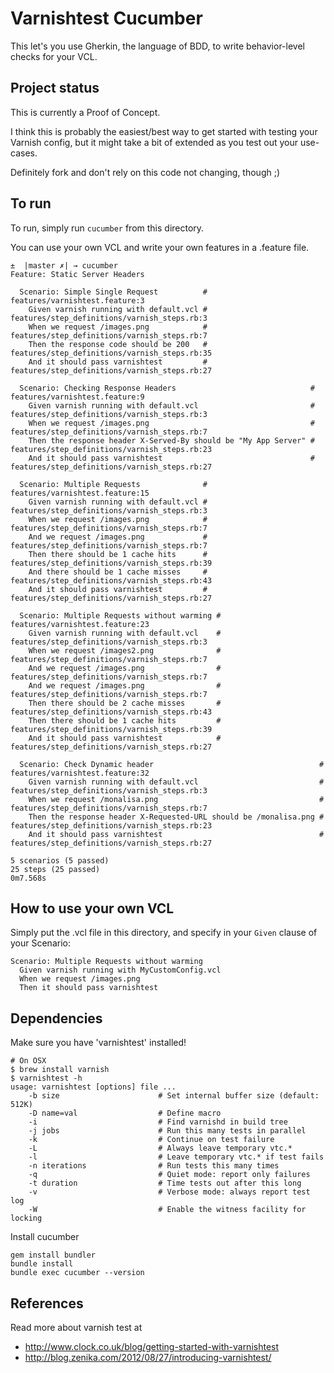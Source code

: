 # Varnishtest Cucumber

This let's you use Gherkin, the language of BDD, to write behavior-level
checks for your VCL.

## Project status
This is currently a Proof of Concept.  

I think this is probably the easiest/best way to get started with
testing your Varnish config, but it might take a bit of extended as
you test out your use-cases.  

Definitely fork and don't rely on this code not changing, though ;)

## To run

To run, simply run `cucumber` from this directory.

You can use your own VCL and write your own features in a .feature file.

```
±  |master ✗| → cucumber
Feature: Static Server Headers

  Scenario: Simple Single Request          # features/varnishtest.feature:3
    Given varnish running with default.vcl # features/step_definitions/varnish_steps.rb:3
    When we request /images.png            # features/step_definitions/varnish_steps.rb:7
    Then the response code should be 200   # features/step_definitions/varnish_steps.rb:35
    And it should pass varnishtest         # features/step_definitions/varnish_steps.rb:27

  Scenario: Checking Response Headers                              # features/varnishtest.feature:9
    Given varnish running with default.vcl                         # features/step_definitions/varnish_steps.rb:3
    When we request /images.png                                    # features/step_definitions/varnish_steps.rb:7
    Then the response header X-Served-By should be "My App Server" # features/step_definitions/varnish_steps.rb:23
    And it should pass varnishtest                                 # features/step_definitions/varnish_steps.rb:27

  Scenario: Multiple Requests              # features/varnishtest.feature:15
    Given varnish running with default.vcl # features/step_definitions/varnish_steps.rb:3
    When we request /images.png            # features/step_definitions/varnish_steps.rb:7
    And we request /images.png             # features/step_definitions/varnish_steps.rb:7
    Then there should be 1 cache hits      # features/step_definitions/varnish_steps.rb:39
    And there should be 1 cache misses     # features/step_definitions/varnish_steps.rb:43
    And it should pass varnishtest         # features/step_definitions/varnish_steps.rb:27

  Scenario: Multiple Requests without warming # features/varnishtest.feature:23
    Given varnish running with default.vcl    # features/step_definitions/varnish_steps.rb:3
    When we request /images2.png              # features/step_definitions/varnish_steps.rb:7
    And we request /images.png                # features/step_definitions/varnish_steps.rb:7
    And we request /images.png                # features/step_definitions/varnish_steps.rb:7
    Then there should be 2 cache misses       # features/step_definitions/varnish_steps.rb:43
    Then there should be 1 cache hits         # features/step_definitions/varnish_steps.rb:39
    And it should pass varnishtest            # features/step_definitions/varnish_steps.rb:27

  Scenario: Check Dynamic header                                     # features/varnishtest.feature:32
    Given varnish running with default.vcl                           # features/step_definitions/varnish_steps.rb:3
    When we request /monalisa.png                                    # features/step_definitions/varnish_steps.rb:7
    Then the response header X-Requested-URL should be /monalisa.png # features/step_definitions/varnish_steps.rb:23
    And it should pass varnishtest                                   # features/step_definitions/varnish_steps.rb:27

5 scenarios (5 passed)
25 steps (25 passed)
0m7.568s

```

## How to use your own VCL

Simply put the .vcl file in this directory, and specify in your
`Given` clause of your Scenario:

```
Scenario: Multiple Requests without warming
  Given varnish running with MyCustomConfig.vcl
  When we request /images.png
  Then it should pass varnishtest
```

## Dependencies

Make sure you have 'varnishtest' installed!

```
# On OSX
$ brew install varnish
$ varnishtest -h
usage: varnishtest [options] file ...
    -b size                      # Set internal buffer size (default: 512K)
    -D name=val                  # Define macro
    -i                           # Find varnishd in build tree
    -j jobs                      # Run this many tests in parallel
    -k                           # Continue on test failure
    -L                           # Always leave temporary vtc.*
    -l                           # Leave temporary vtc.* if test fails
    -n iterations                # Run tests this many times
    -q                           # Quiet mode: report only failures
    -t duration                  # Time tests out after this long
    -v                           # Verbose mode: always report test log
    -W                           # Enable the witness facility for locking
```

Install cucumber

```
gem install bundler
bundle install
bundle exec cucumber --version
```

## References

Read more about varnish test at
* http://www.clock.co.uk/blog/getting-started-with-varnishtest
* http://blog.zenika.com/2012/08/27/introducing-varnishtest/
